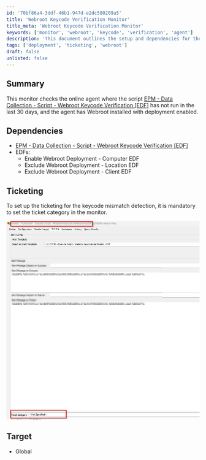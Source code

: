 ```yaml
---
id: '70bf86a4-3ddf-46b1-947d-e2dc580209a5'
title: 'Webroot Keycode Verification Monitor'
title_meta: 'Webroot Keycode Verification Monitor'
keywords: ['monitor', 'webroot', 'keycode', 'verification', 'agent']
description: 'This document outlines the setup and dependencies for the Webroot Keycode Verification Monitor, which checks for online agents that have not run the specified script in the last 30 days, ensuring that Webroot is installed and deployment is enabled.'
tags: ['deployment', 'ticketing', 'webroot']
draft: false
unlisted: false
---
```


## Summary

This monitor checks the online agent where the script [EPM - Data Collection - Script - Webroot Keycode Verification [EDF]](https://proval.itglue.com/DOC-5078775-14989420) has not run in the last 30 days, and the agent has Webroot installed with deployment enabled.

## Dependencies

- [EPM - Data Collection - Script - Webroot Keycode Verification [EDF]](https://proval.itglue.com/DOC-5078775-14989420)
- EDFs:
  - Enable Webroot Deployment - Computer EDF
  - Exclude Webroot Deployment - Location EDF
  - Exclude Webroot Deployment - Client EDF

## Ticketing

To set up the ticketing for the keycode mismatch detection, it is mandatory to set the ticket category in the monitor.

![Ticketing Setup](../../../static/img/Webroot-Keycode-Verification-EDF/image_1.png)

## Target

- Global

